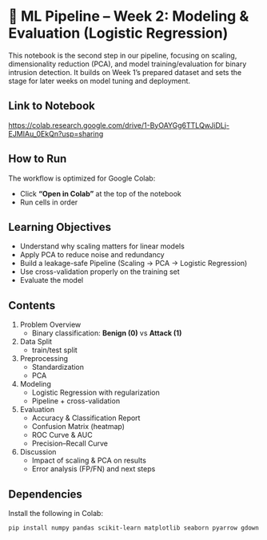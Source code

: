 # 📘 ML Pipeline – Week 2: Modeling & Evaluation (Logistic Regression)

This notebook is the second step in our pipeline, focusing on scaling, dimensionality reduction (PCA), and model training/evaluation for binary intrusion detection. It builds on Week 1’s prepared dataset and sets the stage for later weeks on model tuning and deployment.

## Link to Notebook
https://colab.research.google.com/drive/1-ByOAYGg6TTLQwJiDLj-EJMIAu_0EkQn?usp=sharing

## How to Run
The workflow is optimized for Google Colab:
- Click **“Open in Colab”** at the top of the notebook
- Run cells in order

## Learning Objectives
- Understand why scaling matters for linear models  
- Apply PCA to reduce noise and redundancy  
- Build a leakage-safe Pipeline (Scaling → PCA → Logistic Regression)  
- Use cross-validation properly on the training set  
- Evaluate the model

## Contents
1. Problem Overview  
   - Binary classification: **Benign (0)** vs **Attack (1)**  
2. Data Split  
   - train/test split  
3. Preprocessing  
   - Standardization
   - PCA
4. Modeling  
   - Logistic Regression with regularization  
   - Pipeline + cross-validation
5. Evaluation  
   - Accuracy & Classification Report
   - Confusion Matrix (heatmap)  
   - ROC Curve & AUC
   - Precision–Recall Curve
6. Discussion  
   - Impact of scaling & PCA on results  
   - Error analysis (FP/FN) and next steps

## Dependencies
Install the following in Colab:
```bash
pip install numpy pandas scikit-learn matplotlib seaborn pyarrow gdown

